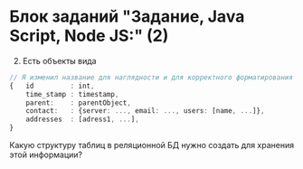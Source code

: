 # Блок заданий "Задание, Java Script, Node JS:" (2)
2. Есть объекты вида
```typescript
// Я изменил название для наглядности и для корректного форматирования в .md
{	id         : int,
	time_stamp : timestamp,
	parent:    : parentObject,
	contact:   : {server: ..., email: ..., users: [name, ...]},
	addresses  : [adress1, ...],
}
```
Какую структуру таблиц в реляционной БД нужно создать для хранения этой информации?
